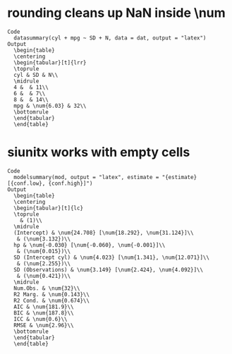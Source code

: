 # rounding cleans up NaN inside \num

    Code
      datasummary(cyl + mpg ~ SD + N, data = dat, output = "latex")
    Output
      \begin{table}
      \centering
      \begin{tabular}[t]{lrr}
      \toprule
      cyl & SD & N\\
      \midrule
      4 &  & 11\\
      6 &  & 7\\
      8 &  & 14\\
      mpg & \num{6.03} & 32\\
      \bottomrule
      \end{tabular}
      \end{table}

# siunitx works with empty cells

    Code
      modelsummary(mod, output = "latex", estimate = "{estimate} [{conf.low}, {conf.high}]")
    Output
      \begin{table}
      \centering
      \begin{tabular}[t]{lc}
      \toprule
        & (1)\\
      \midrule
      (Intercept) & \num{24.708} [\num{18.292}, \num{31.124}]\\
       & (\num{3.132})\\
      hp & \num{-0.030} [\num{-0.060}, \num{-0.001}]\\
       & (\num{0.015})\\
      SD (Intercept cyl) & \num{4.023} [\num{1.341}, \num{12.071}]\\
       & (\num{2.255})\\
      SD (Observations) & \num{3.149} [\num{2.424}, \num{4.092}]\\
       & (\num{0.421})\\
      \midrule
      Num.Obs. & \num{32}\\
      R2 Marg. & \num{0.143}\\
      R2 Cond. & \num{0.674}\\
      AIC & \num{181.9}\\
      BIC & \num{187.8}\\
      ICC & \num{0.6}\\
      RMSE & \num{2.96}\\
      \bottomrule
      \end{tabular}
      \end{table}

